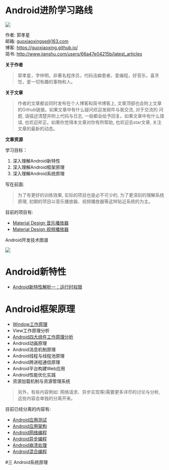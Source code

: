 # Android进阶学习路线

![](https://github.com/guoxiaoxing/android-advanced-learning-route/raw/master/art/Android进阶学习路线.png)

作者: 郭孝星  
邮箱: guoxiaoxingse@163.com  
博客: https://guoxiaoxing.github.io/  
简书: http://www.jianshu.com/users/66a47e04215b/latest_articles

**关于作者**

>郭孝星，字仲明，非著名程序员，代码洁癖患者，爱编程，好音乐，喜烹饪，爱一切有趣的事物和人。

**关于文章**

>作者的文章都会同时发布在个人博客和简书博客上, 文章顶部也会附上文章的Github链接。如果文章中有什么疑问欢迎发邮件与我交流, 对于交流的
问题, 请描述清楚并附上代码与日志, 一般都会给予回复。如果文章中有什么错误, 也欢迎斧正。如果你觉得本文章对你有所帮助, 也欢迎去star文章, 
关注文章的最新的动态。

**文章资源**

学习目标：  

1. 深入理解Android新特性
2. 深入理解Android框架原理
3. 深入理解Android系统原理

写在前面:

>为了有更好的训练效果, 实际的项目也是必不可少的, 为了更深刻的理解系统原理, 初期的项目以音乐播放器、视频播放器等这样贴近系统的为主。

目前的项目有:

- [Material Design 音乐播放器](https://github.com/guoxiaoxing/material-design-music-player)
- [Material Design 视频播放器](https://github.com/guoxiaoxing/material-design-video-player)

Android开发技术图谱

![](https://github.com/guoxiaoxing/android-advanced-learning-route/raw/master/art/android-develop-skill-map.png)

# Android新特性

- [Android新特性解析一：运行时权限](https://github.com/guoxiaoxing/android-advanced-learning-route/blob/master/android-new-feature/doc/Android新特性解析一：运行时权限.md)

# Android框架原理

- [Window工作原理](https://github.com/guoxiaoxing/android-advanced-learning-route/tree/master/android-framework/doc/Window工作原理)
- View工作原理分析
- [Android四大组件工作原理分析](https://github.com/guoxiaoxing/android-advanced-learning-route/tree/master/android-framework/doc/Android四大组件工作原理分析)
- Android动画原理
- Android消息机制原理
- Android线程与线程池原理
- Android跨进程通信原理
- Android平台构建Web应用
- Android性能优化实践
- 资源加载机制与资源管理系统


>另外，有些内容例如: 网络请求、异步实现等)需要更多详尽的讨论与分析, 这些内容会单独的分离开来。

目前已经分离的内容有:

- [Android应用测试]()
- [Android应用架构](https://github.com/guoxiaoxing/android-app-architecture)
- [Android网络编程](https://github.com/guoxiaoxing/android-network-programming)
- [Android异步编程](https://github.com/guoxiaoxing/android-asynchronous-programming)
- [Android崩溃处理](https://github.com/guoxiaoxing/android-app-crash-handler)
- [Android混合编程](https://github.com/guoxiaoxing/android-hybird-app)

#三 Android系统原理



